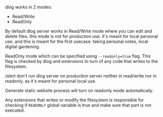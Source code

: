 dlog works in 2 modes:

* Read/Write
* ReadOnly

By default dlog server works in Read/Write mode where you can edit and delete files. this mode is not for production use. it's meant for local personal use. and this is meant for the first usecase: taking personal notes, local digital gardening.

ReadOnly mode which can be specified using `--readonly=true` flag. This flag is checked by dlog and extensions to turn of any code that writes to the filesystem. 

/alert don't run dlog server on production server neither in read/write nor in readonly. as it's meant for personal local use.

Generate static website process will turn on readonly mode automatically.

Any extensions that writes or modify the filesystem is responsible for checking if `READONLY` global variable is true and make sure that part is not executed.